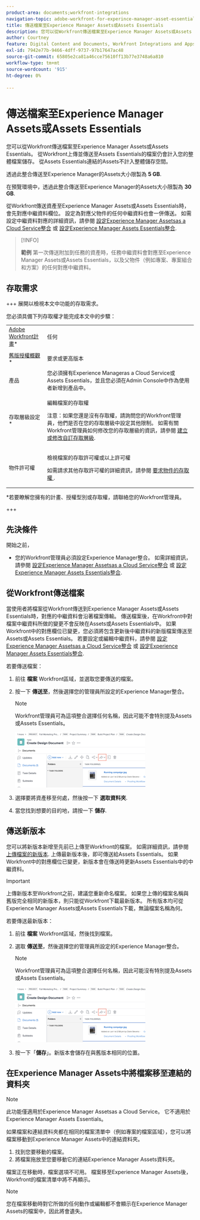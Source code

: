```yaml
---
product-area: documents;workfront-integrations
navigation-topic: adobe-workfront-for-experince-manager-asset-essentials
title: 傳送檔案至Experience Manager Assets或Assets Essentials
description: 您可以從Workfront傳送檔案至Experience Manager Assets或Assets Essentials。 從Workfront上傳並傳送至Assets Essentials的檔案仍會計入您的整體檔案儲存。 從Assets Essentials連結的Assets不計入整體儲存空間。
author: Courtney
feature: Digital Content and Documents, Workfront Integrations and Apps
exl-id: 7942e77b-9466-4dff-9737-97b17647ac48
source-git-commit: 65805e2ca81a46cce75610ff13b77e3748a6a810
workflow-type: tm+mt
source-wordcount: '915'
ht-degree: 0%

---
```


# 傳送檔案至Experience Manager Assets或Assets Essentials

您可以從Workfront傳送檔案至Experience Manager Assets或Assets Essentials。 從Workfront上傳並傳送至Assets Essentials的檔案仍會計入您的整體檔案儲存。 從Assets Essentials連結的Assets不計入整體儲存空間。

透過此整合傳送至Experience Manager的Assets大小限製為 **5 GB**.

在預覽環境中，透過此整合傳送至Experience Manager的Assets大小限製為 **30 GB**.

從Workfront傳送資產至Experience Manager Assets或Assets Essentials時，會先對應中繼資料欄位。 設定為對應父物件的任何中繼資料也會一併傳送。 如需設定中繼資料對應的詳細資訊，請參閱 [設定Experience Manager Assetsas a Cloud Service整合](/help/quicksilver/administration-and-setup/configure-integrations/configure-aacs-integration.md) 或 [設定Experience Manager Assets Essentials整合](/help/quicksilver/documents/adobe-workfront-for-experience-manager-assets-essentials/setup-asset-essentials.md).

>[!INFO]
>
>**範例** 第一次傳送附加到任務的資產時，任務中繼資料會對應至Experience Manager Assets或Assets Essentials，以及父物件（例如專案、專案組合和方案）的任何對應中繼資料。

## 存取需求

+++ 展開以檢視本文中功能的存取需求。

您必須具備下列存取權才能完成本文中的步驟：

<table style="table-layout:auto"> 
 <col> 
 <col> 
 <tbody> 
  <tr> 
   <td role="rowheader"><a href="https://www.workfront.com/plans" target="_blank">Adobe Workfront計畫</a>*</td> 
   <td> <p> 任何</p> </td> 
  </tr> 
  <tr> 
   <td role="rowheader"><a href="../../administration-and-setup/add-users/access-levels-and-object-permissions/wf-licenses.md" class="MCXref xref">舊版授權概觀</a>*</td> 
   <td> <p>要求或更高版本</p> </td> 
  </tr> 
  <tr> 
   <td role="rowheader">產品</td> 
   <td>您必須擁有Experience Manageras a Cloud Service或Assets Essentials，並且您必須在Admin Console中作為使用者新增到產品中。
</td> 
  </tr> 
  <tr> 
   <td role="rowheader">存取層級設定*</td> 
   <td> <p>編輯檔案的存取權</p> <p>注意：如果您還是沒有存取權，請詢問您的Workfront管理員，他們是否在您的存取層級中設定其他限制。 如需有關Workfront管理員如何修改您的存取層級的資訊，請參閱 <a href="../../administration-and-setup/add-users/configure-and-grant-access/create-modify-access-levels.md" class="MCXref xref">建立或修改自訂存取層級</a>.</p> </td> 
  </tr> 
  <tr> 
   <td role="rowheader">物件許可權</td> 
   <td> <p>檢視檔案的存取許可權或以上許可權</p> <p>如需請求其他存取許可權的詳細資訊，請參閱 <a href="../../workfront-basics/grant-and-request-access-to-objects/request-access.md" class="MCXref xref">要求物件的存取權 </a>.</p> </td> 
  </tr> 
 </tbody> 
</table>

&#42;若要瞭解您擁有的計畫、授權型別或存取權，請聯絡您的Workfront管理員。

+++

## 先決條件

開始之前，

* 您的Workfront管理員必須設定Experience Manager整合。 如需詳細資訊，請參閱 [設定Experience Manager Assetsas a Cloud Service整合](/help/quicksilver/administration-and-setup/configure-integrations/configure-aacs-integration.md) 或 [設定Experience Manager Assets Essentials整合](/help/quicksilver/documents/adobe-workfront-for-experience-manager-assets-essentials/setup-asset-essentials.md).


## 從Workfront傳送檔案

當使用者將檔案從Workfront傳送到Experience Manager Assets或Assets Essentials時，對應的中繼資料會沿著檔案傳輸。 傳送檔案後，在Workfront中對檔案中繼資料所做的變更不會反映在Assets或Assets Essentials中。 如果Workfront中的對應欄位已變更，您必須將包含更新後中繼資料的新版檔案傳送至Assets或Assets Essentials。 若要設定或編輯中繼資料，請參閱 [設定Experience Manager Assetsas a Cloud Service整合](/help/quicksilver/administration-and-setup/configure-integrations/configure-aacs-integration.md) 或 [設定Experience Manager Assets Essentials整合](../../documents/adobe-workfront-for-experience-manager-assets-essentials/setup-asset-essentials.md).

若要傳送檔案：

1. 前往 **檔案** Workfront區域，並選取您要傳送的檔案。
1. 按一下 **傳送至**，然後選擇您的管理員所設定的Experience Manager整合。

   >[!NOTE]
   >
   >Workfront管理員可為這項整合選擇任何名稱，因此可能不會特別提及Assets或Assets Essentials。

   ![](assets/copy-of-send-to-in-toolbar-350x149.png)

1. 選擇要將資產移至何處，然後按一下 **選取資料夾**.
1. 當您找到想要的目的地，請按一下 **儲存**.

## 傳送新版本

您可以將新版本新增至先前已上傳至Workfront的檔案。 如需詳細資訊，請參閱 [上傳檔案的新版本](../../documents/managing-documents/upload-new-document-version.md). 上傳最新版本後，即可傳送給Assets Essentials。 如果Workfront中的對應欄位已變更，新版本會在傳送時更新Assets Essentials中的中繼資料。

>[!IMPORTANT]
>
>上傳新版本至Workfront之前，建議您重新命名檔案。 如果您上傳的檔案名稱與舊版完全相同的新版本，則只能從Workfront下載最新版本。 所有版本均可從Experience Manager Assets或Assets Essentials下載，無論檔案名稱為何。

若要傳送最新版本：

1. 前往 **檔案** Workfront區域，然後找到檔案。
1. 選取 **傳送至**，然後選擇您的管理員所設定的Experience Manager整合。

   >[!NOTE]
   >
   >Workfront管理員可為這項整合選擇任何名稱，因此可能沒有特別提及Assets或Assets Essentials。

   ![](assets/copy-of-send-to-in-toolbar-350x149.png)

1. 按一下「**儲存**」。新版本會儲存在與舊版本相同的位置。

## 在Experience Manager Assets中將檔案移至連結的資料夾

>[!NOTE]
>
>此功能僅適用於Experience Manager Assetsas a Cloud Service。 它不適用於Experience Manager Assets Essentials。

如果檔案和連結資料夾都在相同的檔案清單中（例如專案的檔案區域），您可以將檔案移動到Experience Manager Assets中的連結資料夾。

1. 找到您要移動的檔案。
1. 將檔案拖放至您要移動它的連結Experience Manager Assets資料夾。

檔案正在移動時，檔案選項不可用。 檔案移至Experience Manager Assets後，Workfront的檔案清單中將不再顯示。

>[!NOTE]
>
> 您在檔案移動時對它所做的任何動作或編輯都不會顯示在Experience Manager Assets的檔案中，因此將會遺失。

